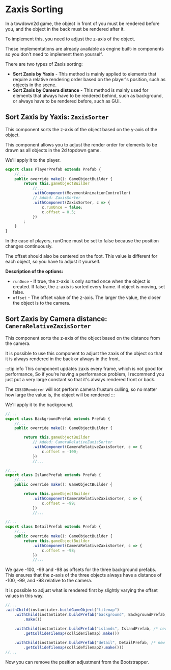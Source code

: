 # Zaxis Sorting

In a towdown2d game, the object in front of you must be rendered before you,
and the object in the back must be rendered after it.

To implement this, you need to adjust the z-axis of the object.

These implementations are already available as engine built-in components so you don't need to implement them yourself.

There are two types of Zaxis sorting:

- **Sort Zaxis by Yaxis** - This method is mainly applied to elements that require a relative rendering order based on the player's position, such as objects in the scene.
- **Sort Zaxis by Camera distance** - This method is mainly used for elements that always have to be rendered behind, such as background, or always have to be rendered before, such as GUI.

## Sort Zaxis by Yaxis: `ZaxisSorter`

This component sorts the z-axis of the object based on the y-axis of the object.

This component allows you to adjust the render order for elements to be drawn as all objects in the 2d topdown game.

We'll apply it to the player.

```typescript title="src/asset/prefab/PlayerPrefab.ts"
export class PlayerPrefab extends Prefab {
    //...
    public override make(): GameObjectBuilder {
        return this.gameObjectBuilder
            //...
            .withComponent(MovementAnimationController)
            // Added: ZaxisSorter
            .withComponent(ZaxisSorter, c => {
                c.runOnce = false;
                c.offset = 0.5;
            })
        ;
    }
}
```

In the case of players, runOnce must be set to false because the position changes continuously.

The offset should also be centered on the foot. This value is different for each object, so you have to adjust it yourself.

**Description of the options:**

- `runOnce` - If true, the z-axis is only sorted once when the object is created. If false, the z-axis is sorted every frame. if object is moving, set false.
- `offset` - The offset value of the z-axis. The larger the value, the closer the object is to the camera.

## Sort Zaxis by Camera distance: `CameraRelativeZaxisSorter`

This component sorts the z-axis of the object based on the distance from the camera.

It is possible to use this component to adjust the zaxis of the object so that it is always rendered in the back or always in the front.

:::tip info
This component updates zaxis every frame, which is not good for performance, So if you're having a performance problem, I recommend you just put a very large constant so that it's always rendered front or back.

The `CSS3DRenderer` will not perform camera frustum culling, so no matter how large the value is, the object will be rendered
:::

We'll apply it to the background.

```typescript title="src/asset/prefab/BackgroundPrefab.ts"
//...
export class BackgroundPrefab extends Prefab {
    //...
    public override make(): GameObjectBuilder {

        return this.gameObjectBuilder
            // Added: CameraRelativeZaxisSorter
            .withComponent(CameraRelativeZaxisSorter, c => {
                c.offset = -100;
            })
            //...
```

```typescript title="src/asset/prefab/ForegroundPrefab.ts"
//...
export class IslandPrefab extends Prefab {
    //...
    public override make(): GameObjectBuilder {

        return this.gameObjectBuilder
            .withComponent(CameraRelativeZaxisSorter, c => {
                c.offset = -99;
            })
            //...
```

```typescript title="src/asset/prefab/DetailPrefab.ts"
//...
export class DetailPrefab extends Prefab {
    //...
    public override make(): GameObjectBuilder {
        return this.gameObjectBuilder
            .withComponent(CameraRelativeZaxisSorter, c => {
                c.offset = -98;
            })
            //...
```

We gave -100, -99 and -98 as offsets for the three background prefabs.
This ensures that the z-axis of the three objects always have a distance of -100, -99, and -98 relative to the camera.

It is possible to adjust what is rendered first by slightly varying the offset values in this way.

```typescript title="src/asset/Bootstrapper.ts"
//...
.withChild(instantiater.buildGameObject("tilemap")
    .withChild(instantiater.buildPrefab("background", BackgroundPrefab, /* new Vector3(0, 0, -3) */) // remove this
        .make())

    .withChild(instantiater.buildPrefab("islands", IslandPrefab, /* new Vector3(0, 0, -2) */) // remove this
        .getCollideTilemap(collideTilemap).make())
        
    .withChild(instantiater.buildPrefab("detail", DetailPrefab, /* new Vector3(0, 0, -1) */) // remove this
        .getCollideTilemap(collideTilemap2).make()))
//...
```

Now you can remove the position adjustment from the Bootstrapper.
